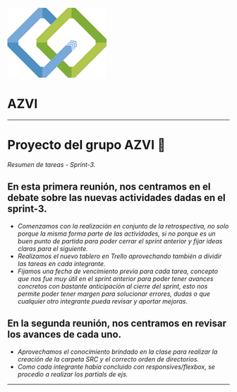 ![](logoAzvi.png) 
# AZVI
---



# Proyecto del grupo AZVI 🚀

_Resumen de tareas - Sprint-3._



## En esta primera reunión, nos centramos en el debate sobre las nuevas actividades dadas en el sprint-3.

- _Comenzamos con la realización en conjunto de la retrospectiva, no solo porque la misma forma parte de las actividades, si no porque es un buen punto de partida para poder cerrar el sprint anterior y fijar ideas claras para el siguiente._
- _Realizamos el nuevo tablero en Trello aprovechando también a dividir las tareas en cada integrante._
- _Fijamos una fecha de vencimiento previa para cada tarea, concepto que nos fue muy útil en el sprint anterior para poder tener avances concretos con bastante anticipación al cierre del sprint, esto nos permite poder tener margen para solucionar errores, dudas o que cualquier otro integrante pueda revisar y aportar mejoras._


## En la segunda reunión, nos centramos en revisar los avances de cada uno.

- _Aprovechamos el conocimiento brindado en la clase para realizar la creación de la carpeta SRC y el correcto orden de directorios._
- _Como cada integrante había concluido con responsives/flexbox, se procedio a realizar los partials de ejs._


---
